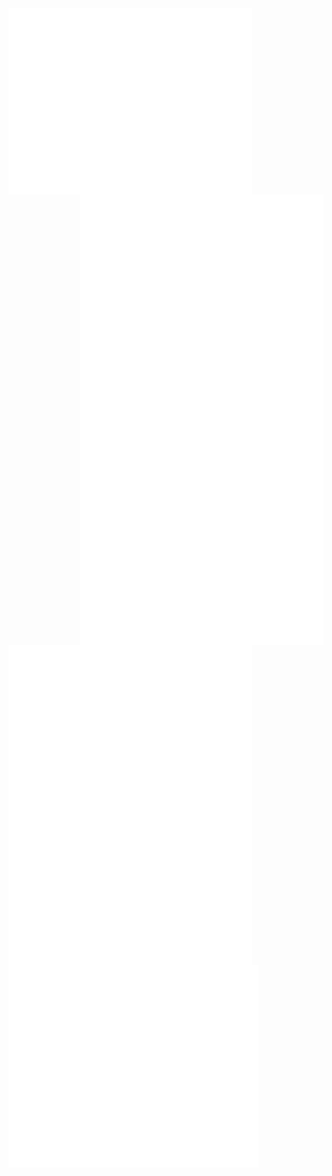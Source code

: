 <img align="left" width="390" alt="💀" src="/github-metrics.svg">
<img align="right" width="390" alt="💀" src="/metrics.plugin.anilist.manga.svg">
<img align="right" width="390" alt="💀" src="/metrics.plugin.steam.full.svg">
<img align="right" width="390" alt="💀" src="/metrics.plugin.posts.full.svg">
<img align="left" width="390" alt="💀" src="/metrics.plugin.isocalendar.fullyear.svg">
<img align="left" width="390" alt="💀" src="/metrics.plugin.languages.indepth.svg">
<img align="left" width="390" alt="💀" src="/metrics.plugin.leetcode.svg">
<img align="left" width="400" alt="💀" src="/metrics.plugin.achievements.compact.svg">
